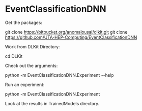 # EventClassificationDNN

Get the packages:

git clone https://bitbucket.org/anomalousai/dlkit.git
git clone https://github.com/UTA-HEP-Computing/EventClassificationDNN


Work from DLKit Directory:

cd DLKit

Check out the arguments:

python -m EventClassificationDNN.Experiment --help


Run an experiment:

python -m EventClassificationDNN.Experiment


Look at the results in TrainedModels directory.